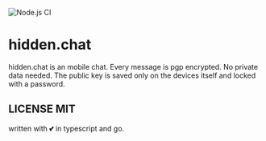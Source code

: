 ![Node.js CI](https://github.com/fischer-matthias/hidden.chat/workflows/Node.js%20CI/badge.svg)
# hidden.chat
hidden.chat is an mobile chat. Every message is pgp encrypted. No private data needed. The public key is saved only on the devices itself and locked with a password.

## LICENSE MIT
written with :two_hearts: in typescript and go.

